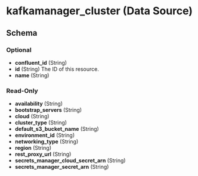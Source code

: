# kafkamanager_cluster (Data Source)


## Schema


### Optional

- **confluent_id** (String)
- **id** (String) The ID of this resource.
- **name** (String)

### Read-Only

- **availability** (String)
- **bootstrap_servers** (String)
- **cloud** (String)
- **cluster_type** (String)
- **default_s3_bucket_name** (String)
- **environment_id** (String)
- **networking_type** (String)
- **region** (String)
- **rest_proxy_url** (String)
- **secrets_manager_cloud_secret_arn** (String)
- **secrets_manager_secret_arn** (String)


